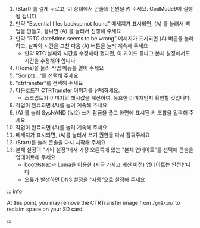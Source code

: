 1. (Start) 를 길게 누르고, 이 상태에서 콘솔의 전원을 켜 주세요. GodMode9이 실행될 겁니다
2. 만약 "Essential files backup not found" 메세지가 표시되면, (A) 룰 눌러서 백업을 만들고, 끝나면 (A) 를 눌러서 진행해 주세요
3. 만약 "RTC date&time seems to be wrong" 메세지가 표시되면 (A) 버튼을 눌러 하고, 날짜와 시간을 고친 다음 (A) 버튼을 눌러 계속해 주세요
    - 만약 RTC 날짜와 시간을 수정해야 했다면, 이 가이드 끝나고 본체 설정에서도 시간을 수정해야 합니다
4. (Home)을 눌러 작업 메뉴를 열어 주세요
5. "Scripts..."를 선택해 주세요
6. "ctrtransfer"를 선택해 주세요
7. 다운로드한 CTRTransfer 이미지를 선택하세요.
    - 스크립트가 이미지의 해시값을 계산하여, 유효한 이미지인지 확인할 것입니다.
8. 작업이 완료되면 (A)를 눌려 계속해 주세요
9. (A) 를 눌러 SysNAND (lvl2) 쓰기 잠금을 풀고 화면에 표시된 키 조합을 입력해 주세요
10. 작업이 완료되면 (A)를 눌려 계속해 주세요
11. 메세지가 표시되면, (A)를 눌러서 쓰기 권한을 다시 잠궈주세요
12. (Start)를 눌러 콘솔을 다시 시작해 주세요
13. 본체 설정의 "기타 설정"에서 가장 오른쪽에 있는 "본체 업데이트"를 선택해 콘솔을 업데이트해 주세요
    - boot9strap과 Luma을 이용한 (지금 가지고 계신 버전) 업데이트는 안전합니다
    - 오류가 발생하면 DNS 설정을 "자동"으로 설정해 주세요

::: info

At this point, you may remove the CTRTransfer image from `/gm9/in/` to reclaim space on your SD card.

:::